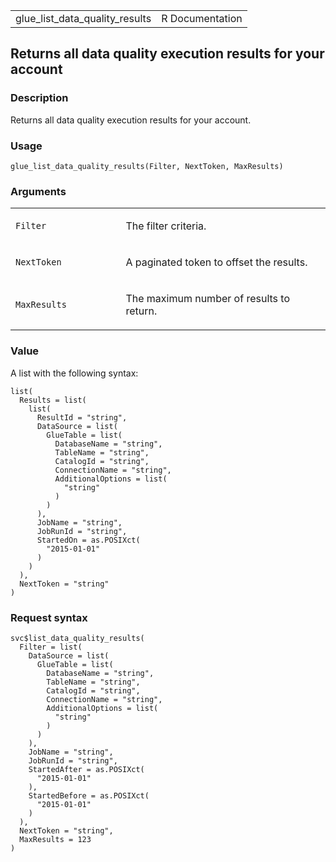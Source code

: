<table style="width: 100%;">
<tbody>
<tr class="odd">
<td>glue_list_data_quality_results</td>
<td style="text-align: right;">R Documentation</td>
</tr>
</tbody>
</table>

## Returns all data quality execution results for your account

### Description

Returns all data quality execution results for your account.

### Usage

    glue_list_data_quality_results(Filter, NextToken, MaxResults)

### Arguments

<table>
<colgroup>
<col style="width: 35%" />
<col style="width: 65%" />
</colgroup>
<tbody>
<tr class="odd">
<td><code
id="glue_list_data_quality_results_:_Filter">Filter</code></td>
<td><p>The filter criteria.</p></td>
</tr>
<tr class="even">
<td><code
id="glue_list_data_quality_results_:_NextToken">NextToken</code></td>
<td><p>A paginated token to offset the results.</p></td>
</tr>
<tr class="odd">
<td><code
id="glue_list_data_quality_results_:_MaxResults">MaxResults</code></td>
<td><p>The maximum number of results to return.</p></td>
</tr>
</tbody>
</table>

### Value

A list with the following syntax:

    list(
      Results = list(
        list(
          ResultId = "string",
          DataSource = list(
            GlueTable = list(
              DatabaseName = "string",
              TableName = "string",
              CatalogId = "string",
              ConnectionName = "string",
              AdditionalOptions = list(
                "string"
              )
            )
          ),
          JobName = "string",
          JobRunId = "string",
          StartedOn = as.POSIXct(
            "2015-01-01"
          )
        )
      ),
      NextToken = "string"
    )

### Request syntax

    svc$list_data_quality_results(
      Filter = list(
        DataSource = list(
          GlueTable = list(
            DatabaseName = "string",
            TableName = "string",
            CatalogId = "string",
            ConnectionName = "string",
            AdditionalOptions = list(
              "string"
            )
          )
        ),
        JobName = "string",
        JobRunId = "string",
        StartedAfter = as.POSIXct(
          "2015-01-01"
        ),
        StartedBefore = as.POSIXct(
          "2015-01-01"
        )
      ),
      NextToken = "string",
      MaxResults = 123
    )
